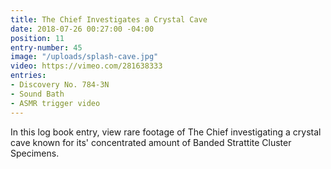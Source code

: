 ```yaml
---
title: The Chief Investigates a Crystal Cave
date: 2018-07-26 00:27:00 -04:00
position: 11
entry-number: 45
image: "/uploads/splash-cave.jpg"
video: https://vimeo.com/281638333
entries:
- Discovery No. 784-3N
- Sound Bath
- ASMR trigger video
---
```


In this log book entry, view rare footage of The Chief investigating a crystal cave known for its' concentrated amount of Banded Strattite Cluster Specimens. 